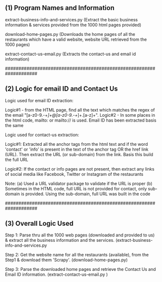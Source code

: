 (1) Program Names and Information
------------------------------------

extract-business-info-and-services.py (Extract the basic business information & services provided from the 1000 html pages provided)

download-home-pages.py (Downloads the home pages of all the restaurants which have a valid website, website URL retrieved from the 1000 pages)

extract-contact-us-email.py (Extracts the contact-us and email id information)


		
####################################################################	
			
(2) Logic for email ID and Contact Us 
------------------------------------


Logic used for email ID extraction:

Logic#1 - from the HTML page, find all the text which matches the regex of the email "[a-z0-9\.\-+_]+@[a-z0-9\.\-+_]+\.[a-z]+". 
Logic#2 - In some places in the html code, mailto: or mailto:// is used. Email ID has been extracted basis the same


Logic used for contact-us extraction:

Logic#1: Extracted all the anchor tags from the html text and if the word 'contact' or 'info' is present in the text of the anchor tag OR the href link (URL). Then extract the URL (or sub-domain) from the link. Basis this build the full URL

Logic#2: If the contact or info pages are not present, then extract any links of social media like Facebook, Twitter or Instagram of the restaurants

Note: 
(a) Used a URL validator package to validate if the URL is proper
(b) Sometimes in the HTML code, full URL is not provided for contact, only sub-domain is provided. Using the sub-domain, full URL was built in the code


####################################################################

(3) Overall Logic Used
------------------------------------


Step 1: Parse thru all the 1000 web pages (downloaded and provided to us) & extract all the business information and the services. (extract-business-info-and-services.py

Step 2: Get the website name for all the restaurants (available), from the Step1 & download them 'Scrapy'. (download-home-pages.py)

Step 3: Parse the downloaded home pages and retrieve the Contact Us and Email ID information. (extract-contact-us-email.py )
